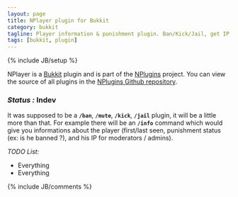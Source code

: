 ```yaml
---
layout: page
title: NPlayer plugin for Bukkit
category: bukkit
tagline: Player information & punishment plugin. Ban/Kick/Jail, get IP, first/last seen, etc.
tags: [bukkit, plugin]
---
```

{% include JB/setup %}

NPlayer is a [Bukkit][] plugin and is part of the [NPlugins][] project.
You can view the source of all plugins in the [NPlugins Github repository][].

### *Status :* Indev

It was supposed to be a **`/ban`**, **`/mute`**, **`/kick`**, **`/jail`** plugin, it will be a little more than that. For example there will be an **`/info`** command which would give you informations about the player (first/last seen, punishment status (ex: is he banned ?), and his IP for moderators / admins).

_TODO List:_
* Everything
* Everything

{% include JB/comments %}

<!--- Under this lines are links defined --->
[Bukkit]: http://bukkit.org "Bukkit Forums"

[NPlugins]: /bukkit/NPlugins.html "NPlugins project page"
[NPlugins Github repository]: https://github.com/Ribesg/NPlugins "NPlugins Github repository"